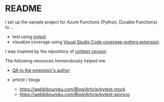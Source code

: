 # README

I set up the sample project for Azure Functions (Python, Durable Functions) to ...

- test using [pytest](https://docs.pytest.org/)
- visualize coverage using [Visual Studio Code coverage-gutters extension](https://github.com/ryanluker/vscode-coverage-gutters)

I was inspired by the repository of [unittest version](https://github.com/kemurayama/durable-functions-for-python-unittest-sample) .

The following resources tremendously helped me.

- [QA to the extension's author](https://github.com/ryanluker/vscode-coverage-gutters/issues/373)

- article / blogs
  - <https://webbibouroku.com/Blog/Article/pytest-mock>
  - <https://webbibouroku.com/Blog/Article/pytest-asyncio>
